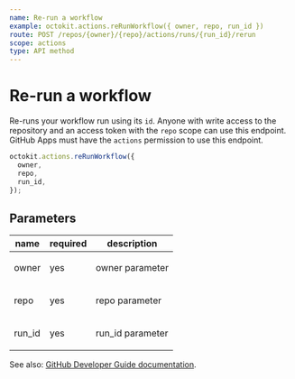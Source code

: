 ```yaml
---
name: Re-run a workflow
example: octokit.actions.reRunWorkflow({ owner, repo, run_id })
route: POST /repos/{owner}/{repo}/actions/runs/{run_id}/rerun
scope: actions
type: API method
---
```


# Re-run a workflow

Re-runs your workflow run using its `id`. Anyone with write access to the repository and an access token with the `repo` scope can use this endpoint. GitHub Apps must have the `actions` permission to use this endpoint.

```js
octokit.actions.reRunWorkflow({
  owner,
  repo,
  run_id,
});
```

## Parameters

<table>
  <thead>
    <tr>
      <th>name</th>
      <th>required</th>
      <th>description</th>
    </tr>
  </thead>
  <tbody>
    <tr><td>owner</td><td>yes</td><td>

owner parameter

</td></tr>
<tr><td>repo</td><td>yes</td><td>

repo parameter

</td></tr>
<tr><td>run_id</td><td>yes</td><td>

run_id parameter

</td></tr>
  </tbody>
</table>

See also: [GitHub Developer Guide documentation](https://developer.github.com/v3/actions/workflow-runs/#re-run-a-workflow).
